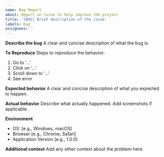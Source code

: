 ```yaml
---
name: Bug Report
about: Report an issue to help improve the project
title: '[BUG] Brief description of the issue'
labels: bug
assignees: ''
---
```


**Describe the bug**
A clear and concise description of what the bug is.

**To Reproduce**
Steps to reproduce the behavior:

1. Go to '...'
2. Click on '...'
3. Scroll down to '...'
4. See error

**Expected behavior**
A clear and concise description of what you expected to happen.

**Actual behavior**
Describe what actually happened. Add screenshots if applicable.

**Environment**

- OS: [e.g., Windows, macOS]
- Browser [e.g., Chrome, Safari]
- Application Version [e.g., 1.0.0]

**Additional context**
Add any other context about the problem here.
